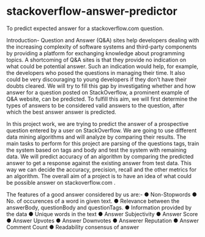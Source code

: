 # stackoverflow-answer-predictor
To predict expected answer for a stackoverflow.com question.

Introduction- Question and Answer (Q&A) sites help developers dealing with the increasing complexity of software systems and third-party components by providing a platform for exchanging knowledge about programming topics. A shortcoming of Q&A sites is that they provide no indication on what could be potential answer. Such an indication would help, for example, the developers who posed the questions in managing their time. It also could be very discouraging to young developers if they don’t have their doubts cleared. We will try to fill this gap by investigating whether and how answer for a question posted on StackOverflow, a prominent example of Q&A website, can be predicted. To fulfill this aim, we will first determine the types of answers to be considered valid answers to the question, after which the best answer answer is predicted.

In this project work, we are trying to predict the answer of a prospective question entered by a user on StackOverflow. We are going to use different data mining algorithms and will analyze by comparing their results. The main tasks to perform for this project are parsing of the questions tags, train the system based on tags and body and test the system with remaining data. We will predict accuracy of an algorithm by comparing the predicted answer to get a response against the existing answer from test data. This way we can decide the accuracy, precision, recall and the other metrics for an algorithm. The overall aim of a project is to have an idea of what could be possible answer on ​ stackoverflow.com​ .

The features of a good answer considered by us are:- ● Non-Stopwords ● No. of occurences of a word in given text. ● Relevance between the answerBody, questionBody and questionTags. ● Information provided by the data ● Unique words in the text ● Answer Subjectivity ● Answer Score ● Answer Upvotes ● Answer Downvotes ● Answerer Reputation ● Answer Comment Count ● Readability consensus of answer
